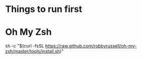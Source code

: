 # Things to run first

# Oh My Zsh

sh -c "$(curl -fsSL https://raw.github.com/robbyrussell/oh-my-zsh/master/tools/install.sh)"

